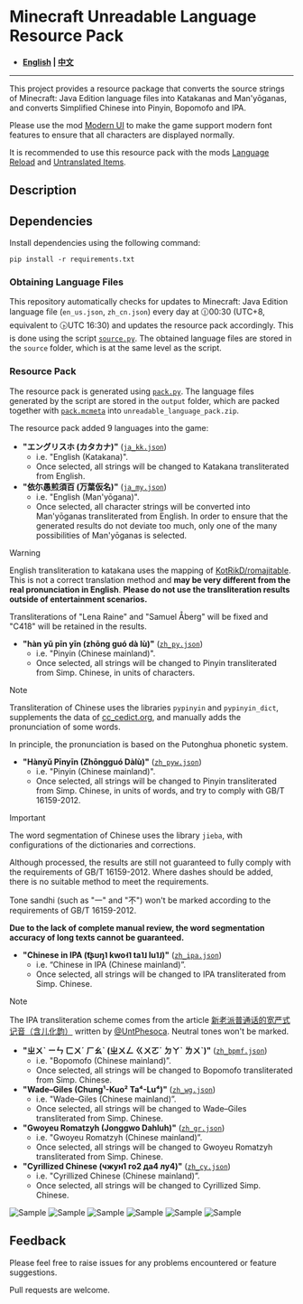 # Minecraft Unreadable Language Resource Pack

- **[English](README_en.md) | [中文](README.md)**

----

This project provides a resource package that converts the source strings of Minecraft: Java Edition language files into Katakanas and Man'yōganas, and converts Simplified Chinese into Pinyin, Bopomofo and IPA.

Please use the mod [Modern UI](https://modrinth.com/mod/modern-ui) to make the game support modern font features to ensure that all characters are displayed normally.

It is recommended to use this resource pack with the mods [Language Reload](https://modrinth.com/mod/language-reload) and [Untranslated Items](https://www.curseforge.com/minecraft/mc-mods/untranslated-items).

## Description

## Dependencies

Install dependencies using the following command:

``` shell
pip install -r requirements.txt
```

### Obtaining Language Files

This repository automatically checks for updates to Minecraft: Java Edition language file (`en_us.json`, `zh_cn.json`) every day at 🕧00:30 (UTC+8, equivalent to 🕟UTC 16:30) and updates the resource pack accordingly. This is done using the script [`source.py`](source.py). The obtained language files are stored in the `source` folder, which is at the same level as the script.

### Resource Pack

The resource pack is generated using [`pack.py`](pack.py). The language files generated by the script are stored in the `output` folder, which are packed together with [`pack.mcmeta`](pack.mcmeta) into `unreadable_language_pack.zip`.

The resource pack added 9 languages into the game:

- **"エングリスホ (カタカナ)"** ([`ja_kk.json`](output/ja_kk.json))
  - i.e. "English (Katakana)".
  - Once selected, all strings will be changed to Katakana transliterated from English.
- **"依尓愚煎須百 (万葉仮名)"** ([`ja_my.json`](output/ja_my.json))
  - i.e. "English (Man'yōgana)".
  - Once selected, all character strings will be converted into Man'yōganas transliterated from English. In order to ensure that the generated results do not deviate too much, only one of the many possibilities of Man'yōganas is selected.

> [!WARNING]
> English transliteration to katakana uses the mapping of [KotRikD/romajitable](https://github.com/KotRikD/romajitable). This is not a correct translation method and **may be very different from the real pronunciation in English**. **Please do not use the transliteration results outside of entertainment scenarios.**
>
> Transliterations of "Lena Raine" and "Samuel Åberg" will be fixed and "C418" will be retained in the results.

- **"hàn yǔ pīn yīn (zhōng guó dà lù)"** ([`zh_py.json`](output/zh_py.json))
  - i.e. "Pinyin (Chinese mainland)".
  - Once selected, all strings will be changed to Pinyin transliterated from Simp. Chinese, in units of characters.

> [!NOTE]
> Transliteration of Chinese uses the libraries `pypinyin` and `pypinyin_dict`, supplements the data of [cc_cedict.org](https://cc-cedict.org/), and manually adds the pronunciation of some words.
>
> In principle, the pronunciation is based on the Putonghua phonetic system.

- **"Hànyǔ Pīnyīn (Zhōngguó Dàlù)"** ([`zh_pyw.json`](output/zh_pyw.json))
  - i.e. "Pinyin (Chinese mainland)".
  - Once selected, all strings will be changed to Pinyin transliterated from Simp. Chinese, in units of words, and try to comply with GB/T 16159-2012.

> [!IMPORTANT]
> The word segmentation of Chinese uses the library `jieba`, with configurations of the dictionaries and corrections.
>
> Although processed, the results are still not guaranteed to fully comply with the requirements of GB/T 16159-2012. Where dashes should be added, there is no suitable method to meet the requirements.
>
> Tone sandhi (such as "一" and "不") won't be marked according to the requirements of GB/T 16159-2012.
>
> **Due to the lack of complete manual review, the word segmentation accuracy of long texts cannot be guaranteed.**

- **"Chinese in IPA (t͡ʂʊŋ˥ kwo˧˥ ta˥˩ lu˥˩)"** ([`zh_ipa.json`](output/zh_ipa.json))
  - i.e. “Chinese in IPA (Chinese mainland)”.
  - Once selected, all strings will be changed to IPA transliterated from Simp. Chinese.

> [!NOTE]
> The IPA transliteration scheme comes from the article [新老派普通话的宽严式记音（含儿化韵）](https://zhuanlan.zhihu.com/p/38258415) written by [@UntPhesoca](https://www.zhihu.com/people/UntW). Neutral tones won't be marked.

- **"ㄓㄨˋ ㄧㄣ ㄈㄨˊ ㄏㄠˋ (ㄓㄨㄥ ㄍㄨㄛˊ ㄉㄚˋ ㄌㄨˋ)"** ([`zh_bpmf.json`](output/zh_bpmf.json))
  - i.e. "Bopomofo (Chinese mainland)”.
  - Once selected, all strings will be changed to Bopomofo transliterated from Simp. Chinese.
- **"Wade–Giles (Chung¹-Kuo² Ta⁴-Lu⁴)"** ([`zh_wg.json`](output/zh_wg.json))
  - i.e. "Wade–Giles (Chinese mainland)”.
  - Once selected, all strings will be changed to Wade–Giles transliterated from Simp. Chinese.
- **"Gwoyeu Romatzyh (Jonggwo Dahluh)"** ([`zh_gr.json`](output/zh_gr.json))
  - i.e. "Gwoyeu Romatzyh (Chinese mainland)”.
  - Once selected, all strings will be changed to Gwoyeu Romatzyh transliterated from Simp. Chinese.
- **"Cyrillized Chinese (чжун1 го2 да4 лу4)"** ([`zh_cy.json`](output/zh_cy.json))
  - i.e. "Cyrillized Chinese (Chinese mainland)”.
  - Once selected, all strings will be changed to Cyrillized Simp. Chinese.

![Sample](sample/sample_ja_kk.png)
![Sample](sample/sample_ja_my.png)
![Sample](sample/sample_zh_py.png)
![Sample](sample/sample_zh_pyw.png)
![Sample](sample/sample_zh_ipa.png)
![Sample](sample/sample_zh_bpmf.png)

## Feedback

Please feel free to raise issues for any problems encountered or feature suggestions.

Pull requests are welcome.

